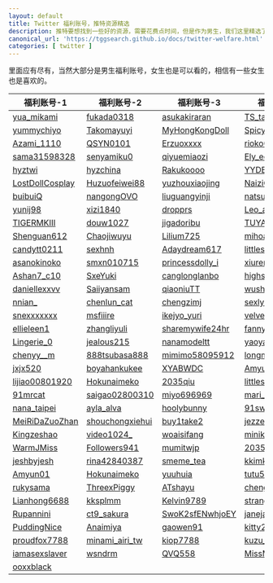 ```yaml
---
layout: default
title: Twitter 福利账号，推特资源精选
description: 推特要想找到一些好的资源，需要花费点时间，但是作为男生，我们这里精选了一批男生福利账号，当然不仅仅是黄推账号了，我们还有各种其他的福利账号。
canonical_url: 'https://tggsearch.github.io/docs/twitter-welfare.html'
categories: [ twitter ]
---
```

里面应有尽有，当然大部分是男生福利账号，女生也是可以看的，相信有一些女生也是喜欢的。

| 福利账号-1     | 福利账号-2 | 福利账号-3    | 福利账号-4    |
|---|---|---|---|
| [yua_mikami](./302.html?target=https://twitter.com/yua_mikami "blank") | [fukada0318](./302.html?target=https://twitter.com/fukada0318) | [asukakiraran](./302.html?target=https://twitter.com/asukakiraran) | [TS_takasho](./302.html?target=https://twitter.com/TS_takasho) | 
| [yummychiyo](./302.html?target=https://twitter.com/yummychiyo) | [Takomayuyi](./302.html?target=https://twitter.com/Takomayuyi) | [MyHongKongDoll](./302.html?target=https://twitter.com/MyHongKongDoll) | [SpicygumL](./302.html?target=https://twitter.com/SpicygumL) | 
| [Azami_1110](./302.html?target=https://twitter.com/Azami_1110) | [QSYN0101](./302.html?target=https://twitter.com/QSYN0101) | [Erzuoxxxx](./302.html?target=https://twitter.com/Erzuoxxxx) | [rioko041120](./302.html?target=https://twitter.com/rioko041120) | 
| [sama31598328](./302.html?target=https://twitter.com/sama31598328) | [senyamiku0](./302.html?target=https://twitter.com/senyamiku0) | [qiyuemiaozi](./302.html?target=https://twitter.com/qiyuemiaozi) | [Ely_eee](./302.html?target=https://twitter.com/Ely_eee) | 
| [hyztwi](./302.html?target=https://twitter.com/hyztwi) | [hyzchina](./302.html?target=https://twitter.com/hyzchina) | [Rakukoooo](./302.html?target=https://twitter.com/Rakukoooo) | [YYDBB520](./302.html?target=https://twitter.com/YYDBB520) | 
| [LostDollCosplay](./302.html?target=https://twitter.com/LostDollCosplay) | [Huzuofeiwei88](./302.html?target=https://twitter.com/Huzuofeiwei88) | [yuzhouxiaojing](./302.html?target=https://twitter.com/yuzhouxiaojing) | [NaiziQv](./302.html?target=https://twitter.com/NaiziQv) | 
| [buibuiQ](./302.html?target=https://twitter.com/buibuiQ) | [nangongOVO](./302.html?target=https://twitter.com/nangongOVO) | [liuguangyinji](./302.html?target=https://twitter.com/liuguangyinji) | [natsume0v0](./302.html?target=https://twitter.com/natsume0v0) | 
| [yunij98](./302.html?target=https://twitter.com/yunij98) | [xizi1840](./302.html?target=https://twitter.com/xizi1840) | [dropprs](./302.html?target=https://twitter.com/dropprs) | [Leo_aoi](./302.html?target=https://twitter.com/Leo_aoi) | 
| [TIGERMKIII](./302.html?target=https://twitter.com/TIGERMKIII) | [douw1027](./302.html?target=https://twitter.com/douw1027) | [jigadoribu](./302.html?target=https://twitter.com/jigadoribu) | [TUYACHUNCHUN](./302.html?target=https://twitter.com/TUYACHUNCHUN) | 
| [Shenguan612](./302.html?target=https://twitter.com/Shenguan612) | [Chaojiwuyu](./302.html?target=https://twitter.com/Chaojiwuyu) | [Lilium725](./302.html?target=https://twitter.com/Lilium725) | [mihoadult](./302.html?target=https://twitter.com/mihoadult) | 
| [candytt0211](./302.html?target=https://twitter.com/candytt0211) | [sexhnh](./302.html?target=https://twitter.com/sexhnh) | [Adaydream617](./302.html?target=https://twitter.com/Adaydream617) | [littlesulaa](./302.html?target=https://twitter.com/littlesulaa) | 
| [asanokinoko](./302.html?target=https://twitter.com/asanokinoko) | [smxn010715](./302.html?target=https://twitter.com/smxn010715) | [princessdolly_i](./302.html?target=https://twitter.com/princessdolly_i) | [xiuren_official](./302.html?target=https://twitter.com/xiuren_official) | 
| [Ashan7_c10](./302.html?target=https://twitter.com/Ashan7_c10) | [SxeYuki](./302.html?target=https://twitter.com/SxeYuki) | [canglonglanbo](./302.html?target=https://twitter.com/canglonglanbo) | [highsos123](./302.html?target=https://twitter.com/highsos123) | 
| [daniellexxvv](./302.html?target=https://twitter.com/daniellexxvv) | [Saiiyansam](./302.html?target=https://twitter.com/Saiiyansam) | [qiaoniuTT](./302.html?target=https://twitter.com/qiaoniuTT) | [wushengsk](./302.html?target=https://twitter.com/wushengsk) | 
| [nnian_](./302.html?target=https://twitter.com/nnian_) | [chenlun_cat](./302.html?target=https://twitter.com/chenlun_cat) | [chengzimj](./302.html?target=https://twitter.com/chengzimj) | [sexlyle](./302.html?target=https://twitter.com/sexlyle) | 
| [snexxxxxxx](./302.html?target=https://twitter.com/snexxxxxxx) | [msfiiire](./302.html?target=https://twitter.com/msfiiire) | [ikejyo_yuri](./302.html?target=https://twitter.com/ikejyo_yuri) | [velvet16133188](./302.html?target=https://twitter.com/velvet16133188) | 
| [ellieleen1](./302.html?target=https://twitter.com/ellieleen1) | [zhangliyuli](./302.html?target=https://twitter.com/zhangliyuli) | [sharemywife24hr](./302.html?target=https://twitter.com/sharemywife24hr) | [fannybabyx](./302.html?target=https://twitter.com/fannybabyx) | 
| [Lingerie_0](./302.html?target=https://twitter.com/Lingerie_0) | [jealous215](./302.html?target=https://twitter.com/jealous215) | [nanamodeltt](./302.html?target=https://twitter.com/nanamodeltt) | [yaoyao1900168](./302.html?target=https://twitter.com/yaoyao1900168) | 
| [chenyy__m](./302.html?target=https://twitter.com/chenyy__m) | [888tsubasa888](./302.html?target=https://twitter.com/888tsubasa888) | [mimimo58095912](./302.html?target=https://twitter.com/mimimo58095912) | [longmaocouple](./302.html?target=https://twitter.com/longmaocouple) | 
| [jxjx520](./302.html?target=https://twitter.com/jxjx520) | [boyahankukee](./302.html?target=https://twitter.com/boyahankukee) | [XYABWDC](./302.html?target=https://twitter.com/XYABWDC) | [Amyun01](./302.html?target=https://twitter.com/Amyun01) | 
| [lijiao00801920](./302.html?target=https://twitter.com/lijiao00801920) | [Hokunaimeko](./302.html?target=https://twitter.com/Hokunaimeko) | [2035qiu](./302.html?target=https://twitter.com/2035qiu) | [littlesulaa_b](./302.html?target=https://twitter.com/littlesulaa_b) | 
| [91mrcat](./302.html?target=https://twitter.com/91mrcat) | [saigao02800310](./302.html?target=https://twitter.com/saigao02800310) | [miyo696969](./302.html?target=https://twitter.com/miyo696969) | [mari_wam_](./302.html?target=https://twitter.com/mari_wam_) | 
| [nana_taipei](./302.html?target=https://twitter.com/nana_taipei) | [ayla_alva](./302.html?target=https://twitter.com/ayla_alva) | [hoolybunny](./302.html?target=https://twitter.com/hoolybunny) | [91sweattt](./302.html?target=https://twitter.com/91sweattt) | 
| [MeiRiDaZuoZhan](./302.html?target=https://twitter.com/MeiRiDaZuoZhan) | [shouchongxiehui](./302.html?target=https://twitter.com/shouchongxiehui) | [buy1take2](./302.html?target=https://twitter.com/buy1take2) | [jezzee23](./302.html?target=https://twitter.com/jezzee23) | 
| [Kingzeshao](./302.html?target=https://twitter.com/Kingzeshao) | [video1024\_](./302.html?target=https://twitter.com/video1024_) | [woaisifang](./302.html?target=https://twitter.com/woaisifang) | [miniko818](./302.html?target=https://twitter.com/miniko818) | 
| [WarmJMiss](./302.html?target=https://twitter.com/WarmJMiss) | [Followers941](./302.html?target=https://twitter.com/Followers941) | [mumitwjp](./302.html?target=https://twitter.com/mumitwjp) | [2035QIU](./302.html?target=https://twitter.com/2035QIU) | 
| [jeshbyjesh](./302.html?target=https://twitter.com/jeshbyjesh) | [rina42840387](./302.html?target=https://twitter.com/rina42840387) | [smeme_tea](./302.html?target=https://twitter.com/smeme_tea) | [kkimkkimmy](./302.html?target=https://twitter.com/kkimkkimmy) | 
| [Amyun01](./302.html?target=https://twitter.com/Amyun01) | [Hokunaimeko](./302.html?target=https://twitter.com/Hokunaimeko) | [yuuhuia](./302.html?target=https://twitter.com/yuuhuia) | [tutu521125](./302.html?target=https://twitter.com/tutu521125) | 
| [rukysama](./302.html?target=https://twitter.com/rukysama) | [ThreexPiggy](./302.html?target=https://twitter.com/ThreexPiggy) | [ATshayu](./302.html?target=https://twitter.com/ATshayu) | [chengzimiaoj](./302.html?target=https://twitter.com/chengzimiaoj) | 
| [Lianhong6688](./302.html?target=https://twitter.com/Lianhong6688) | [kksplmm](./302.html?target=https://twitter.com/kksplmm) | [Kelvin9789](./302.html?target=https://twitter.com/Kelvin9789) | [strangewomandcl](./302.html?target=https://twitter.com/strangewomandcl) | 
| [Rupannini](./302.html?target=https://twitter.com/Rupannini) | [ct9_sakura](./302.html?target=https://twitter.com/ct9_sakura) | [SwoK2sfENwhjoEY](./302.html?target=https://twitter.com/SwoK2sfENwhjoEY) | [janejajane81](./302.html?target=https://twitter.com/janejajane81) | 
| [PuddingNice](./302.html?target=https://twitter.com/PuddingNice) | [Anaimiya](./302.html?target=https://twitter.com/Anaimiya) | [gaowen91](./302.html?target=https://twitter.com/gaowen91) | [kitty2002102](./302.html?target=https://twitter.com/kitty2002102) | 
| [proudfox7788](./302.html?target=https://twitter.com/proudfox7788) | [minami_airi_tw](./302.html?target=https://twitter.com/minami_airi_tw) | [kiop7788](./302.html?target=https://twitter.com/kiop7788) | [kuzu_v0](./302.html?target=https://twitter.com/kuzu_v0) | 
| [iamasexslaver](./302.html?target=https://twitter.com/iamasexslaver) | [wsndrm](./302.html?target=https://twitter.com/wsndrm) | [QVQ558](./302.html?target=https://twitter.com/QVQ558) | [MissMafiana](./302.html?target=https://twitter.com/MissMafiana) | 
| [ooxxblack](./302.html?target=https://twitter.com/ooxxblack) | 
